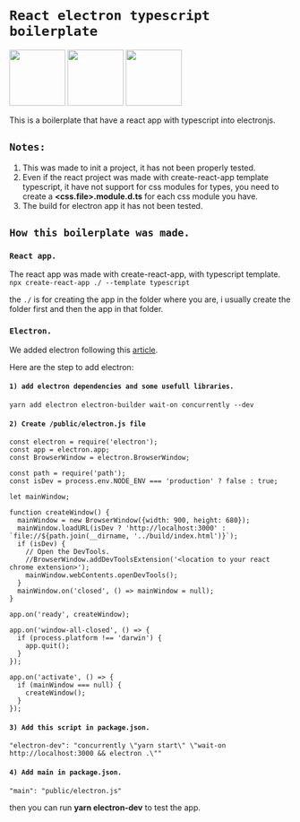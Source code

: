 # `React electron typescript boilerplate`

<img src="https://cursosdedesarrollo.com/wp-content/uploads/2019/11/react.svg" width="100px">
<img src="https://lineadecodigo.com/wp-content/uploads/2017/08/typescript.png" width="100px">
<img src="https://upload.wikimedia.org/wikipedia/commons/thumb/9/91/Electron_Software_Framework_Logo.svg/1200px-Electron_Software_Framework_Logo.svg.png" width="100px">

This is a boilerplate that have a react app with typescript into electronjs.

## `Notes:`
1. This was made to init a project, it has not been properly tested.
2. Even if the react project was made with create-react-app template typescript, it have not support for css modules for types, you need to create a **<css.file>.module.d.ts** for each css module you have.
3. The build for electron app it has not been tested.

## `How this boilerplate was made.`

### `React app.`

The react app was made with create-react-app, with typescript template.
`npx create-react-app ./ --template typescript`

the `./` is for creating the app in the folder where you are, i usually create the folder first and then the app in that folder.

### `Electron.`

We added electron following this [article](https://medium.com/@xagustin93/a%C3%B1adiendo-react-a-una-aplicaci%C3%B3n-de-electron-ab3df35f48fd).

Here are the step to add electron:

#### `1) add electron dependencies and some usefull libraries.`
`yarn add electron electron-builder wait-on concurrently --dev`

#### `2) Create /public/electron.js file`

```
const electron = require('electron');
const app = electron.app;
const BrowserWindow = electron.BrowserWindow;

const path = require('path');
const isDev = process.env.NODE_ENV === 'production' ? false : true;

let mainWindow;

function createWindow() {
  mainWindow = new BrowserWindow({width: 900, height: 680});
  mainWindow.loadURL(isDev ? 'http://localhost:3000' : `file://${path.join(__dirname, '../build/index.html')}`);
  if (isDev) {
    // Open the DevTools.
    //BrowserWindow.addDevToolsExtension('<location to your react chrome extension>');
    mainWindow.webContents.openDevTools();
  }
  mainWindow.on('closed', () => mainWindow = null);
}

app.on('ready', createWindow);

app.on('window-all-closed', () => {
  if (process.platform !== 'darwin') {
    app.quit();
  }
});

app.on('activate', () => {
  if (mainWindow === null) {
    createWindow();
  }
});
```

#### `3) Add this script in package.json.`
`"electron-dev": "concurrently \"yarn start\" \"wait-on http://localhost:3000 && electron .\""`

#### `4) Add main in package.json.`
`"main": "public/electron.js"`

then you can run **yarn electron-dev** to test the app.